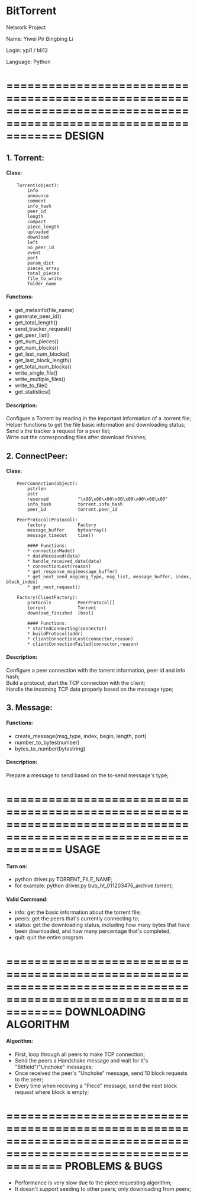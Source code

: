 # BitTorrent
Network Project

Name: Yiwei Pi/ Bingbing Li

Login: ypi1 / bli12

Language: Python


================================================================================================================
                                                 DESIGN
================================================================================================================
## 1. Torrent:

#### Class:
	    Torrent(object):
	    	info 		       
	    	announce      	   
	    	comment            
	    	info_hash 		   
	    	peer_id            
	    	length
	    	compact 
		    piece_length 
		    uploaded 
		    download 
		    left 
		    no_peer_id 
		    event 
		    port 
		    param_dict
		    pieces_array
		    total_pieces
		    file_to_write
		    folder_name

#### Functions:
* get_metainfo(file_name)
* generate_peer_id()
* get_total_length()
* send_tracker_request()
* get_peer_list()
* get_num_pieces()
* get_num_blocks() 
* get_last_num_blocks()
* get_last_block_length()
* get_total_num_blocks()
* write_single_file()
* write_multiple_files()
* write_to_file()
* get_statistics() 
          
#### Description:
Configure a Torrent by reading in the important information of a .torrent file;    
Helper functions to get the file basic information and downloading status;
Send a the tracker a request for a peer list;    
Write out the corresponding files after download finishes;

	        
## 2. ConnectPeer:

#### Class:
	    PeerConnection(object):
	    	pstrlen 		   
	    	pstr      		   
	    	reserved           "\x00\x00\x00\x00\x00\x00\x00\x00"
	    	info_hash 		   torrent.info_hash
	    	peer_id            torrent.peer_id

	    PeerProtocol(Protocol):
			factory    		   Factory
			message_buffer     bytearray()
			message_timeout    time()

			#### Functions:
	        * connectionMade()
            * dataReceived(data)
            * handle_received_data(data)
            * connectionLost(reason)
            * get_response_msg(message_buffer)
            * get_next_send_msg(msg_type, msg_list, message_buffer, index, block_index)
            * get_next_request()

		Factory(ClientFactory):
			protocols 	       PeerProtocol[]
			torrent 		   Torrent
			download_finished  [bool]

			#### Functions:
	        * startedConnecting(connector)
            * buildProtocol(addr)
            * clientConnectionLost(connector,reason)
            * clientConnectionFailed(connector,reason)
            
#### Description:
Configure a peer connection with the torrent information, peer id and info hash;    
Build a protocol, start the TCP connection with the client;    
Handle the incoming TCP data properly based on the message type;


## 3. Message:

#### Functions:
* create_message(msg_type, index, begin, length, port)
* number_to_bytes(number)
* bytes_to_number(bytestring) 
          
#### Description:
Prepare a message to send based on the to-send message's type;  


================================================================================================================
                                            USAGE
================================================================================================================
#### Turn on:
* python driver.py TORRENT_FILE_NAME; 
* for example: python driver.py bub_ht_011203476_archive.torrent;
#### Valid Command:
* info: get the basic information about the torrent file;
* peers: get the peers that's currently connecting to;
* status: get the downloading status, including how many bytes that have been downloaded, and how many percentage that's completed;
* quit: quit the entire program


================================================================================================================
                                            DOWNLOADING ALGORITHM
================================================================================================================
#### Algorithm:
* First, loop through all peers to make TCP connection;
* Send the peers a Handshake message and wait for it's "Bitfield"/"Unchoke" messages;
* Once received the peer's "Unchoke" message, send 10 block requests to the peer;
* Every time when receving a "Piece" message, send the next block request where block is empty;


================================================================================================================
                                            PROBLEMS & BUGS
================================================================================================================
* Performance is very slow due to the piece requesting algorithm;
* It doesn't support seeding to other peers; only downloading from peers;

